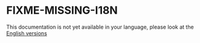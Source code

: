 # FIXME-MISSING-I18N

This documentation is not yet available in your language, please look at the [English versions](../../../EN/development/linshare-ui-admin/how-to-add-new-upgrade-task.md)